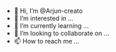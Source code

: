 - 👋 Hi, I’m @Arjun-creato
- 👀 I’m interested in ...
- 🌱 I’m currently learning ...
- 💞️ I’m looking to collaborate on ...
- 📫 How to reach me ...

<!---
Arjun-creato/Arjun-creato is a ✨ special ✨ repository because its `README.md` (this file) appears on your GitHub profile.
You can click the Preview link to take a look at your changes.
--->
